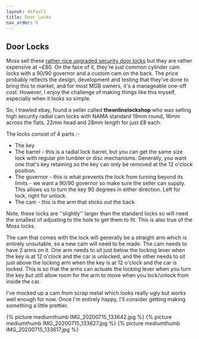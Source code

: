 ```yaml
---
layout: default
title: Door Locks
nav_order: 9
---
```

## Door Locks

Moss sell these [rather nice upgraded security door locks](https://www.moss-europe.co.uk/improved-door-locks.html) but they are rather expensive at ~£80. On the face of it, they're just common cylinder cam locks with a 90/90 governor and a custom cam on the back. The price probably reflects the design, development and testing that they've done to bring this to market, and for most MGB owners, it's a manageable one-off cost. However, I enjoy the challenge of making things like this myself, especially when it looks so simple.

So, I trawled ebay, found a seller called **theonlinelockshop** who was selling high security radial cam locks with NAMA standard 19mm round, 16mm across the flats, 22mm head and 28mm length for just £8 each. 

The locks consist of 4 parts :-

* The key
* The barrel - this is a radial lock barrel, but you can get the same size lock with regular pin tumbler or disc mechanisms. Generally, you want one that's key retaining so the key can only be removed at the 12 o'clock position.
* The governor - this is what prevents the lock from turning beyond its limits - we want a 90/90 governor so make sure the seller can supply. This allows us to turn the key 90 degrees in either direction. Left for lock, right for unlock.
* The cam - this is the arm that sticks out the back

Note, these locks are ''slightly'' larger than the standard locks so will need the smallest of adjusting to the hole to get them to fit. This is also true of the Moss locks.

The cam that comes with the lock will generally be a straight arm which is entirely unsuitable, so a new cam will need to be made. The cam needs to have 2 arms on it. One arm needs to sit just below the locking lever when the key is at 12 o'clock and the car is unlocked, and the other needs to sit just above the locking arm when the key is at 12 o'clock and the car is locked. This is so that the arms can actuate the locking lever when you turn the key but still allow room for the arm to move when you lock/unlock from inside the car.

I've mocked up a cam from scrap metal which looks really ugly but works well enough for now. Once I'm entirely happy, I'll consider getting making something a little prettier.

{% picture mediumthumb IMG_20200715_133642.jpg %}
{% picture mediumthumb IMG_20200715_133627.jpg %}
{% picture mediumthumb IMG_20200715_133617.jpg %}

